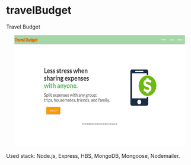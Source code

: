 # travelBudget
Travel Budget
<p align="center">
  <img width="460" height="300" src="https://github.com/anastasiiasok/travelBudget/blob/main/public/ourapp.png">
</p>

Used stack: Node.js, Express, HBS, MongoDB, Mongoose, Nodemailer.

